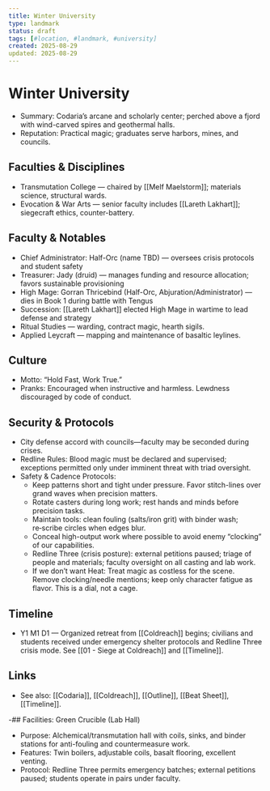 ```yaml
---
title: Winter University
type: landmark
status: draft
tags: [#location, #landmark, #university]
created: 2025-08-29
updated: 2025-08-29
---
```


# Winter University

- Summary: Codaria’s arcane and scholarly center; perched above a fjord with wind-carved spires and geothermal halls.
- Reputation: Practical magic; graduates serve harbors, mines, and councils.

## Faculties & Disciplines
- Transmutation College — chaired by [[Melf Maelstorm]]; materials science, structural wards.
- Evocation & War Arts — senior faculty includes [[Lareth Lakhart]]; siegecraft ethics, counter-battery.
## Faculty & Notables
- Chief Administrator: Half-Orc (name TBD) — oversees crisis protocols and student safety
- Treasurer: Jady (druid) — manages funding and resource allocation; favors sustainable provisioning
 - High Mage: Gorran Thricebind (Half-Orc, Abjuration/Administrator) — dies in Book 1 during battle with Tengus
 - Succession: [[Lareth Lakhart]] elected High Mage in wartime to lead defense and strategy
- Ritual Studies — warding, contract magic, hearth sigils.
- Applied Leycraft — mapping and maintenance of basaltic leylines.

## Culture
- Motto: “Hold Fast, Work True.”
- Pranks: Encouraged when instructive and harmless. Lewdness discouraged by code of conduct.

## Security & Protocols
- City defense accord with councils—faculty may be seconded during crises.
- Redline Rules: Blood magic must be declared and supervised; exceptions permitted only under imminent threat with triad oversight.
 - Safety & Cadence Protocols:
	 - Keep patterns short and tight under pressure. Favor stitch-lines over grand waves when precision matters.
	 - Rotate casters during long work; rest hands and minds before precision tasks.
	 - Maintain tools: clean fouling (salts/iron grit) with binder wash; re‑scribe circles when edges blur.
	 - Conceal high-output work where possible to avoid enemy “clocking” of our capabilities.
	 - Redline Three (crisis posture): external petitions paused; triage of people and materials; faculty oversight on all casting and lab work.
	 - If we don’t want Heat: Treat magic as costless for the scene. Remove clocking/needle mentions; keep only character fatigue as flavor. This is a dial, not a cage.

## Timeline
- Y1 M1 D1 — Organized retreat from [[Coldreach]] begins; civilians and students received under emergency shelter protocols and Redline Three crisis mode. See [[01 - Siege at Coldreach]] and [[Timeline]].

 

## Links
- See also: [[Codaria]], [[Coldreach]], [[Outline]], [[Beat Sheet]], [[Timeline]].

-## Facilities: Green Crucible (Lab Hall)
- Purpose: Alchemical/transmutation hall with coils, sinks, and binder stations for anti-fouling and countermeasure work.
- Features: Twin boilers, adjustable coils, basalt flooring, excellent venting.
- Protocol: Redline Three permits emergency batches; external petitions paused; students operate in pairs under faculty.
